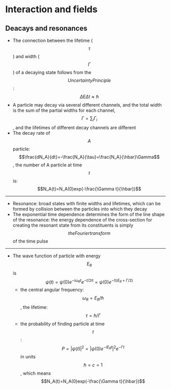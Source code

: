 # Interaction and fields


## Deacays and resonances

- The connection between the lifetime ($$\tau$$) and width ($$\Gamma$$) of a decaying state follows from the $$Uncertainty  Principle$$: $$\Delta E \Delta t \approx \hbar$$
- A particle may decay via several different channels, and the total width is the sum of the partial widths for each channel, $$\Gamma = \sum_{i} \Gamma_{i}$$, and the lifetimes of different decay channels are different 
- The decay rate of $$A$$ particle: $$\frac{dN_A}{dt}=-\frac{N_A}{\tau}=\frac{N_A}{\hbar}\Gamma$$, the number of A particle at time $$t$$ is: $$N_A(t)=N_A(0)exp(-\frac{\Gamma t}{\hbar})$$
---
- Resonance: broad states with finite widths and lifetimes, which can be formed by collision between the particles into which they decay
- The exponential time dependence determines the form of the line shape of the resonance: the energy dependence of the cross-section for creating the resonant state from its constituents is simply $$the Fourier transform$$ of the time pulse
---
- The wave function of particle with energy $$E_R$$ is $$\psi(t)=\psi(0)e^{-i\omega_Rt}e^{-t/2\pi}=\psi(0)e^{-t(iE_R+\Gamma/2)}$$
    - the central angular frequency: $$\omega_R=E_R/\hbar$$, the lifetime: $$\tau=\hbar/\Gamma$$
    - the probability of finding particle at time $$t$$: $$P=|\psi(t)|^2=|\psi(0)e^{-iE_Rt}|^2e^{-\Gamma t}$$ in units $$\hbar=c=1$$, which means $$N_A(t)=N_A(0)exp(-\frac{\Gamma t}{\hbar})$$
